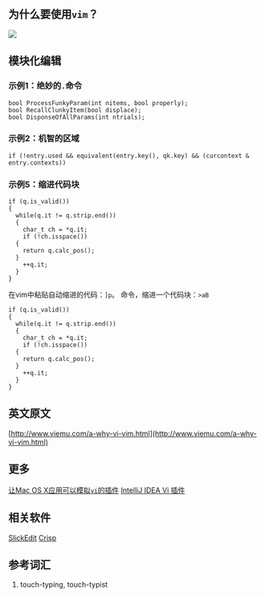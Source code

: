 为什么要使用`vim`？
---

![](http://www.viemu.com/why-vi-img/vi-gang-sign.gif)

## 模块化编辑

### 示例1：绝妙的`.`命令

```
bool ProcessFunkyParam(int nitems, bool properly);
bool RecallClunkyItem(bool displace);
bool DisponseOfAllParams(int ntrials);
```

### 示例2：机智的区域

```
if (!entry.used && equivalent(entry.key(), qk.key) && (curcontext & entry.contexts))
```

### 示例5：缩进代码块

```
if (q.is_valid())
{
  while(q.it != q.strip.end())
  {
    char_t ch = *q.it;
    if (!ch.isspace())
  {
    return q.calc_pos();
  }
    ++q.it;
  }
}
```

在vim中粘贴自动缩进的代码：`]p`。
命令，缩进一个代码块：`>aB`

```
if (q.is_valid())
{
  while(q.it != q.strip.end())
  {
    char_t ch = *q.it;
    if (!ch.isspace())
  {
    return q.calc_pos();
  }
    ++q.it;
  }
}
```

## 英文原文

[http://www.viemu.com/a-why-vi-vim.html](http://www.viemu.com/a-why-vi-vim.html)

## 更多
[让Mac OS X应用可以模拟`vi`的插件](http://www.corsofamily.net/jcorso/vi/)
[IntelliJ IDEA Vi 插件](http://ideavim.sourceforge.net/)

## 相关软件

[SlickEdit](http://www.slickedit.com/)
[Crisp](http://www.crisp.com/)

## 参考词汇

1. touch-typing, touch-typist

